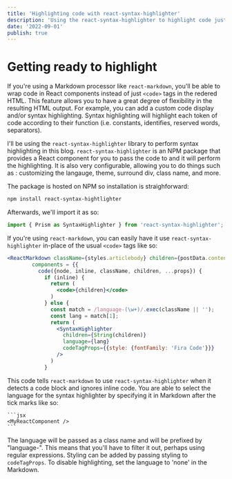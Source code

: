 ```yaml
---
title: 'Highlighting code with react-syntax-highlighter'
description: 'Using the react-syntax-highlighter to highlight code just like in an IDE.'
date: '2022-09-01'
publish: true
---
```


# Getting ready to highlight

If you're using a Markdown processor like `react-markdown`, you'll be able to wrap code in React components instead of just `<code>` tags in the redered HTML. This feature allows you to have a great degree of flexibility in the resulting HTML output. For example, you can add a custom code display and/or syntax highlighting. Syntax highlighting will highlight each token of code according to their function (i.e. constants, identifies, reserved words, separators). 

I'll be using the `react-syntax-highlighter` library to perform syntax highlighting in this blog. `react-syntax-highlighter` is an NPM package that provides a React component for you to pass the code to and it will perform the highlighting. It is also very configurable, allowing you to do things such as : customizing the langauge, theme, surround div, class name, and more.

The package is hosted on NPM so installation is straighforward: 

```bash
npm install react-syntax-hightlighter
```

Afterwards, we'll import it as so: 

```jsx
import { Prism as SyntaxHighlighter } from 'react-syntax-highlighter';
```
If you're using `react-markdown`, you can easily have it use `react-syntax-highlighter` in-place of the usual `<code>` tags like so:

```jsx
<ReactMarkdown className={styles.articlebody} children={postData.contentMarkdown} 
        components = {{
          code({node, inline, className, children, ...props}) {
            if (inline) {
              return (
                <code>{children}</code> 
              )
            } else {
              const match = /language-(\w+)/.exec(className || '');
              const lang = match[1];
              return (
                <SyntaxHighlighter  
                  children={String(children)}
                  language={lang}
                  codeTagProps={{style: {fontFamily: 'Fira Code'}}}
                />
              )
            }
```

This code tells `react-markdown` to use `react-syntax-highlighter` when it detects a code block and ignores inline code. You are able to select the language for the syntax highlighter by specifying it in Markdown after the tick marks like so: 

~~~none
```jsx
<MyReactComponent />
```
~~~

The language will be passed as a class name and will be prefixed by "language-". This means that you'll have to filter it out, perhaps using regular expressions. Styling can be added by passing styling to `codeTagProps`. To disable highlighting, set the language to 'none' in the Markdown.